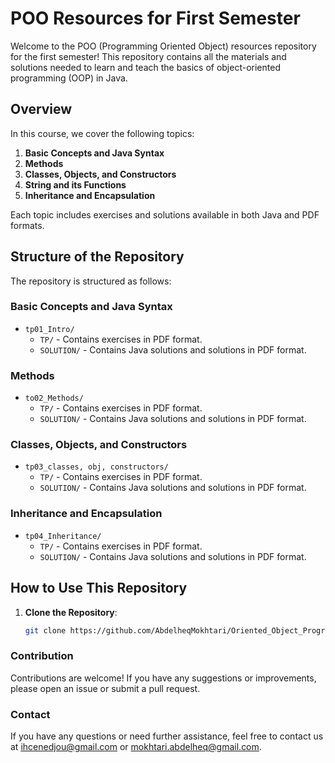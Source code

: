 # POO Resources for First Semester

Welcome to the POO (Programming Oriented Object) resources repository for the first semester! This repository contains all the materials and solutions needed to learn and teach the basics of object-oriented programming (OOP) in Java.

## Overview

In this course, we cover the following topics:

1. **Basic Concepts and Java Syntax**
2. **Methods**
3. **Classes, Objects, and Constructors**
4. **String and its Functions**
5. **Inheritance and Encapsulation**

Each topic includes exercises and solutions available in both Java and PDF formats.

## Structure of the Repository

The repository is structured as follows:

### Basic Concepts and Java Syntax
- `tp01_Intro/`
  - `TP/` - Contains exercises in PDF format.
  - `SOLUTION/` - Contains Java solutions and solutions in PDF format.

### Methods
- `to02_Methods/`
  - `TP/` - Contains exercises in PDF format.
  - `SOLUTION/` - Contains Java solutions and solutions in PDF format.

### Classes, Objects, and Constructors
- `tp03_classes, obj, constructors/`
  - `TP/` - Contains exercises in PDF format.
  - `SOLUTION/` - Contains Java solutions and solutions in PDF format.

### Inheritance and Encapsulation
- `tp04_Inheritance/`
  - `TP/` - Contains exercises in PDF format.
  - `SOLUTION/` - Contains Java solutions and solutions in PDF format.

## How to Use This Repository

1. **Clone the Repository**:
   ```bash
   git clone https://github.com/AbdelheqMokhtari/Oriented_Object_Programming_2.git


### Contribution
Contributions are welcome! If you have any suggestions or improvements, please open an issue or submit a pull request.


### Contact
If you have any questions or need further assistance, feel free to contact us at ihcenedjou@gmail.com or mokhtari.abdelheq@gmail.com. 
